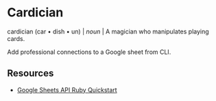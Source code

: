 # Cardician
cardician (car • dish • un) | *noun* | A magician who manipulates playing cards.

Add professional connections to a Google sheet from CLI. 

## Resources
* [Google Sheets API Ruby Quickstart](https://developers.google.com/sheets/quickstart/ruby)
